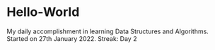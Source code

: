# Hello-World
My daily accomplishment in learning Data Structures and Algorithms.
Started on 27th January 2022.
Streak: Day 2
